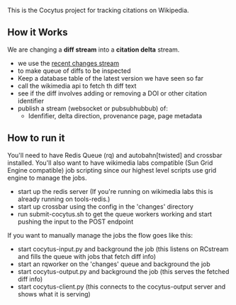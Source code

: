 This is the Cocytus project for tracking citations on Wikipedia.

How it Works
------------
We are changing a __diff stream__ into a __citation delta__ stream.

+ we use the [recent changes stream](https://wikitech.wikimedia.org/wiki/RCStream)
+ to make queue of diffs to be inspected
+ Keep a database table of the latest version we have seen so far
+ call the wikimedia api to fetch th diff text
+ see if the diff involves adding or removing a DOI or other citation identifier
+ publish a stream (websocket or pubsubhubbub) of:
    + Idenfifier, delta direction, provenance page, page metadata

How to run it
-------------

You'll need to have Redis Queue (rq) and autobahn[twisted] and crossbar installed.
You'll also want to have wikimedia labs compatible (Sun Grid Engine compatible) job scripting
since our highest level scripts use grid engine to manage the jobs.

+ start up the redis server (If you're running on wikimedia labs this is already running on tools-redis.)
+ start up crossbar using the config in the 'changes' directory
+ run submit-cocytus.sh to get the queue workers working and start pushing the input to the POST endpoint

If you want to manually manage the jobs the flow goes like this:

+ start cocytus-input.py and background the job (this listens on RCstream and fills the queue with jobs that fetch diff info)
+ start an rqworker on the 'changes' queue and background the job
+ start cocytus-output.py and background the job (this serves the fetched diff info)
+ start cocytus-client.py (this connects to the cocytus-output server and shows what it is serving)

